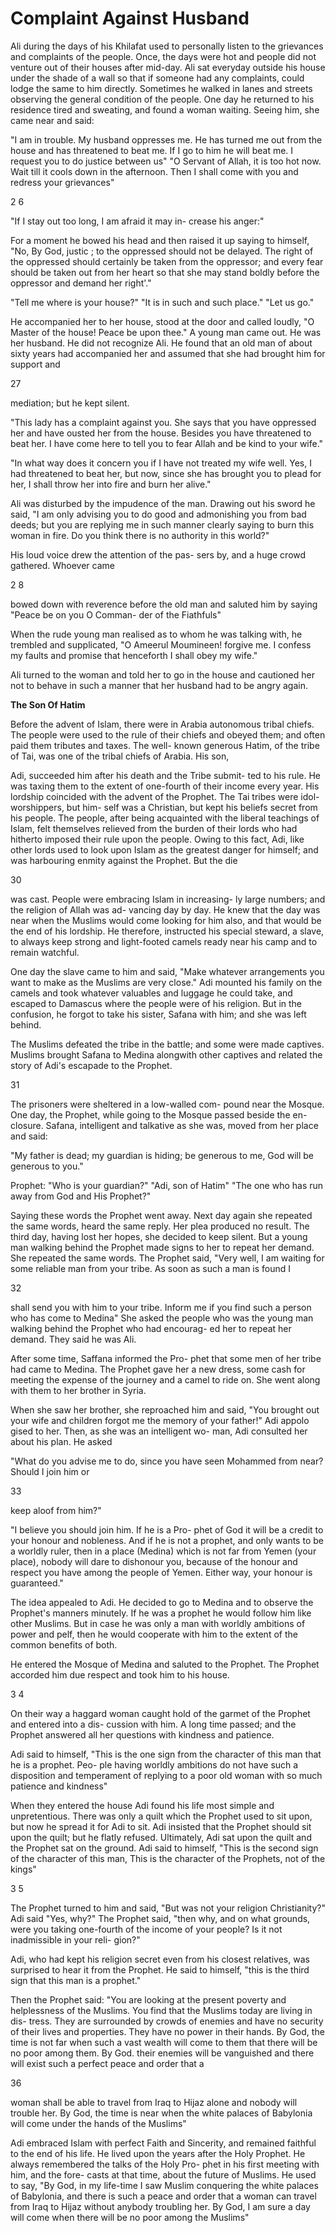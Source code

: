 Complaint Against Husband
=========================

Ali during the days of his Khilafat used to personally listen to the
grievances and complaints of the people. Once, the days were hot and
people did not venture out of their houses after mid-day. Ali sat
everyday outside his house under the shade of a wall so that if someone
had any complaints, could lodge the same to him directly. Sometimes he
walked in lanes and streets observing the general condition of the
people.
One day he returned to his residence tired and sweating, and found a
woman waiting. Seeing him, she came near and said:

"I am in trouble. My husband oppresses me. He has turned me out from
the house and has threatened to beat me. If I go to him he will beat me.
I request you to do justice between us" "O Servant of Allah, it is too
hot now. Wait till it cools down in the afternoon. Then I shall come
with you and redress your grievances"

2 6

"If I stay out too long, I am afraid it may in- crease his anger:"

For a moment he bowed his head and then raised it up saying to himself,
"No, By God, justic ; to the oppressed should not be delayed. The right
of the oppressed should certainly be taken from the oppressor; and every
fear should be taken out from her heart so that she may stand boldly
before the oppressor and demand her right'."

"Tell me where is your house?" "It is in such and such place." "Let us
go."

He accompanied her to her house, stood at the door and called loudly,
"O Master of the house! Peace be upon thee." A young man came out. He
was her husband. He did not recognize Ali. He found that an old man of
about sixty years had accompanied her and assumed that she had brought
him for support and

27

mediation; but he kept silent.

"This lady has a complaint against you. She says that you have
oppressed her and have ousted her from the house. Besides you have
threatened to beat her. I have come here to tell you to fear Allah and
be kind to your wife."

"In what way does it concern you if I have not treated my wife well.
Yes, I had threatened to beat her, but now, since she has brought you to
plead for her, I shall throw her into fire and burn her alive."

Ali was disturbed by the impudence of the man. Drawing out his sword he
said, "I am only advising you to do good and admonishing you from bad
deeds; but you are replying me in such manner clearly saying to burn
this woman in fire. Do you think there is no authority in this world?"

His loud voice drew the attention of the pas- sers by, and a huge crowd
gathered. Whoever came

2 8

bowed down with reverence before the old man and saluted him by saying
"Peace be on you O Comman- der of the Fiathfuls"

When the rude young man realised as to whom he was talking with, he
trembled and supplicated, "O Ameerul Moumineen! forgive me. I confess my
faults and promise that henceforth I shall obey my wife."

Ali turned to the woman and told her to go in the house and cautioned
her not to behave in such a manner that her husband had to be angry
again.

**The Son Of Hatim**

Before the advent of Islam, there were in Arabia autonomous tribal
chiefs. The people were used to the rule of their chiefs and obeyed
them; and often paid them tributes and taxes. The well- known generous
Hatim, of the tribe of Tai, was one of the tribal chiefs of Arabia. His
son,

Adi, succeeded him after his death and the Tribe submit- ted to his
rule. He was taxing them to the extent of one-fourth of their income
every year. His lordship coincided with the advent of the Prophet. The
Tai tribes were idol-worshippers, but him- self was a Christian, but
kept his beliefs secret from his people. The people, after being
acquainted with the liberal teachings of Islam, felt themselves relieved
from the burden of their lords who had hitherto imposed their rule upon
the people. Owing to this fact, Adi, like other lords used to look upon
Islam as the greatest danger for himself; and was harbouring enmity
against the Prophet. But the die

30

was cast. People were embracing Islam in increasing- ly large numbers;
and the religion of Allah was ad- vancing day by day. He knew that the
day was near when the Muslims would come looking for him also, and that
would be the end of his lordship. He therefore, instructed his special
steward, a slave, to always keep strong and light-footed camels ready
near his camp and to remain watchful.

One day the slave came to him and said, "Make whatever arrangements you
want to make as the Muslims are very close." Adi mounted his family on
the camels and took whatever valuables and luggage he could take, and
escaped to Damascus where the people were of his religion. But in the
confusion, he forgot to take his sister, Safana with him; and she was
left behind.

The Muslims defeated the tribe in the battle; and some were made
captives. Muslims brought Safana to Medina alongwith other captives and
related the story of Adi's escapade to the Prophet.

31

The prisoners were sheltered in a low-walled com- pound near the
Mosque. One day, the Prophet, while going to the Mosque passed beside
the en- closure. Safana, intelligent and talkative as she was, moved
from her place and said:

"My father is dead; my guardian is hiding; be generous to me, God will
be generous to you."

Prophet: "Who is your guardian?" "Adi, son of Hatim" "The one who has
run away from God and His Prophet?"

Saying these words the Prophet went away. Next day again she repeated
the same words, heard the same reply. Her plea produced no result. The
third day, having lost her hopes, she decided to keep silent. But a
young man walking behind the Prophet made signs to her to repeat her
demand. She repeated the same words. The Prophet said, "Very well, I am
waiting for some reliable man from your tribe. As soon as such a man is
found I

32

shall send you with him to your tribe. Inform me if you find such a
person who has come to Medina" She asked the people who was the young
man walking behind the Prophet who had encourag- ed her to repeat her
demand. They said he was Ali.

After some time, Saffana informed the Pro- phet that some men of her
tribe had came to Medina. The Prophet gave her a new dress, some cash
for meeting the expense of the journey and a camel to ride on. She went
along with them to her brother in Syria.

When she saw her brother, she reproached him and said, "You brought out
your wife and children forgot me the memory of your father!" Adi appolo
gised to her. Then, as she was an intelligent wo- man, Adi consulted her
about his plan. He asked

"What do you advise me to do, since you have seen Mohammed from near?
Should I join him or

33

keep aloof from him?"

"I believe you should join him. If he is a Pro- phet of God it will be
a credit to your honour and nobleness. And if he is not a prophet, and
only wants to be a worldly ruler, then in a place (Medina) which is not
far from Yemen (your place), nobody will dare to dishonour you, because
of the honour and respect you have among the people of Yemen. Either
way, your honour is guaranteed."

The idea appealed to Adi. He decided to go to Medina and to observe the
Prophet's manners minutely. If he was a prophet he would follow him like
other Muslims. But in case he was only a man with worldly ambitions of
power and pelf, then he would cooperate with him to the extent of the
common benefits of both.

He entered the Mosque of Medina and saluted to the Prophet. The Prophet
accorded him due respect and took him to his house.

3 4

On their way a haggard woman caught hold of the garmet of the Prophet
and entered into a dis- cussion with him. A long time passed; and the
Prophet answered all her questions with kindness and patience.

Adi said to himself, "This is the one sign from the character of this
man that he is a prophet. Peo- ple having worldly ambitions do not have
such a disposition and temperament of replying to a poor old woman with
so much patience and kindness"

When they entered the house Adi found his life most simple and
unpretentious. There was only a quilt which the Prophet used to sit
upon, but now he spread it for Adi to sit. Adi insisted that the Prophet
should sit upon the quilt; but he flatly refused. Ultimately, Adi sat
upon the quilt and the Prophet sat on the ground. Adi said to himself,
"This is the second sign of the character of this man, This is the
character of the Prophets, not of the kings"

3 5

The Prophet turned to him and said, "But was not your religion
Christianity?" Adi said "Yes, why?" The Prophet said, "then why, and on
what grounds, were you taking one-fourth of the income of your people?
Is it not inadmissible in your reli- gion?"

Adi, who had kept his religion secret even from his closest relatives,
was surprised to hear it from the Prophet. He said to himself, "this is
the third sign that this man is a prophet."

Then the Prophet said: "You are looking at the present poverty and
helplessness of the Muslims. You find that the Muslims today are living
in dis- tress. They are surrounded by crowds of enemies and have no
security of their lives and properties. They have no power in their
hands. By God, the time is not far when such a vast wealth will come to
them that there will be no poor among them. By God. their enemies will
be vanguished and there will exist such a perfect peace and order that
a

36

woman shall be able to travel from Iraq to Hijaz alone and nobody will
trouble her. By God, the time is near when the white palaces of
Babylonia will come under the hands of the Muslims"

Adi embraced Islam with perfect Faith and Sincerity, and remained
faithful to the end of his life. He lived upon the years after the Holy
Prophet. He always remembered the talks of the Holy Pro- phet in his
first meeting with him, and the fore- casts at that time, about the
future of Muslims. He used to say, "By God, in my life-time I saw Muslim
conquering the white palaces of Babylonia, and there is such a peace and
order that a woman can travel from Iraq to Hijaz without anybody
troubling her. By God, I am sure a day will come when there will be no
poor among the Muslims"


